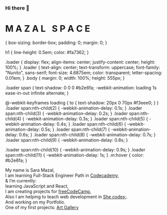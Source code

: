 ### Hi there 👋
<div class='body'>
  <h1 class="loader">
    <span class='m' />M</span>
    <span class='m'>A</span>
    <span class='m'>Z</span>
    <span class='m'>A</span>
    <span class='m'>L</span>
    <span>&nbsp;</span>
    <span class='m'>S</span>
    <span class='m'>P</span>
    <span class='m'>A</span>
    <span class='m'>C</span>
    <span class='m'>E</span>
  </h1>
</div>
{
  box-sizing: border-box;
  padding: 0;
  margin: 0;
}

h1 {
  line-height: 0.5em;
  color: #fa7362;
}

.loader {
  display: flex;
  align-items: center;
  justify-content: center;
  height: 100%;
}
.loader {
  text-align: center;
  text-transform: uppercase;
  font-family: "Nunito", sans-serif;
  font-size: 4.6875em;
  color: transparent;
  letter-spacing: 0.01em;
}
.body {
  margin: 0;
  width: 100%;
  height: 555px;
}

.loader span {
  text-shadow: 0 0 0 #b2e6fa;
  -webkit-animation: loading 1s ease-in-out infinite alternate;
}

@-webkit-keyframes loading {
  to {
    text-shadow: 20px 0 70px #f3eee0;
  }
}
.loader span:nth-child(2) {
  -webkit-animation-delay: 0.1s;
}
.loader span:nth-child(3) {
  -webkit-animation-delay: 0.2s;
}
.loader span:nth-child(4) {
  -webkit-animation-delay: 0.3s;
}
.loader span:nth-child(5) {
  -webkit-animation-delay: 0.4s;
}
.loader span:nth-child(6) {
  -webkit-animation-delay: 0.5s;
}
.loader span:nth-child(7) {
  -webkit-animation-delay: 0.6s;
}
.loader span:nth-child(8) {
  -webkit-animation-delay: 0.7s;
}
.loader span:nth-child(9) {
  -webkit-animation-delay: 0.8s;
}

.loader span:nth-child(10) {
  -webkit-animation-delay: 0.9s;
}
.loader span:nth-child(11) {
  -webkit-animation-delay: 1s;
}
.m:hover {
  color: #b2e6fa;
}

My name is Sara Mazal,<br>
I am learning Full-Stack Engineer Path in <a href='https://www.codecademy.com/profiles/saramazal'>Codecademy</a>,<br>
& I’m currently:<br>  learning JavaScript and React,<br>
                  I am creating projects for <a href='https://www.freecodecamp.org/mazal' target='_blank'> freeCodeCamp</a>,<br>
                  Also I am  helping to teach web development in <a href='https://she-codes.org/'>She codes;</a>.<br>
                  And working on my Portfolio.               
                  One of my first projects: <a href='https://saramazal.github.io/mazalspace.github.io/'>Art Gallery</a>
                  
                 

